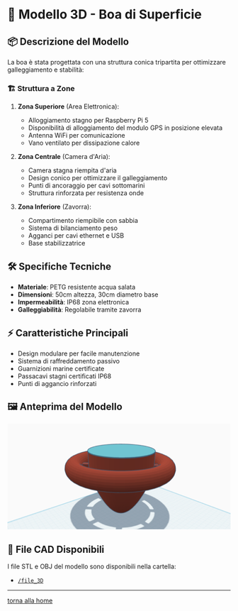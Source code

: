 # 🛟 Modello 3D - Boa di Superficie

## 📦 Descrizione del Modello

La boa è stata progettata con una struttura conica tripartita per ottimizzare galleggiamento e stabilità:

### 🏗️ Struttura a Zone

1. **Zona Superiore** (Area Elettronica):
   - Alloggiamento stagno per Raspberry Pi 5
   - Disponibilità di alloggiamento del modulo GPS in posizione elevata
   - Antenna WiFi per comunicazione
   - Vano ventilato per dissipazione calore

2. **Zona Centrale** (Camera d'Aria):
   - Camera stagna riempita d'aria
   - Design conico per ottimizzare il galleggiamento
   - Punti di ancoraggio per cavi sottomarini
   - Struttura rinforzata per resistenza onde

3. **Zona Inferiore** (Zavorra):
   - Compartimento riempibile con sabbia
   - Sistema di bilanciamento peso
   - Agganci per cavi ethernet e USB
   - Base stabilizzatrice

## 🛠️ Specifiche Tecniche

- **Materiale**: PETG resistente acqua salata
- **Dimensioni**: 50cm altezza, 30cm diametro base
- **Impermeabilità**: IP68 zona elettronica
- **Galleggiabilità**: Regolabile tramite zavorra

## ⚡ Caratteristiche Principali

- Design modulare per facile manutenzione
- Sistema di raffreddamento passivo
- Guarnizioni marine certificate
- Passacavi stagni certificati IP68
- Punti di aggancio rinforzati

## 🖼️ Anteprima del Modello

![Modello 3D Boa](image.png)

## 📁 File CAD Disponibili

I file STL e OBJ del modello sono disponibili nella cartella:
- [`/file_3D`](file_3D/boa.stl)

---

[torna alla home](../../../README.md)

